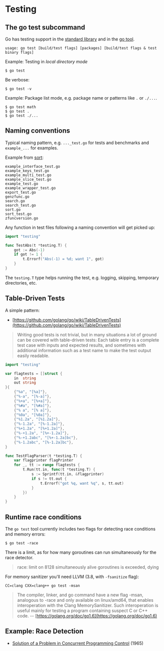 # Testing

## The go test subcommand

Go has testing support in the [standard
library](https://golang.org/pkg/testing/) and in the [go
tool](https://golang.org/cmd/go/#hdr-Test_packages).

```
usage: go test [build/test flags] [packages] [build/test flags & test binary flags]
```

Example: Testing in *local directory mode*

```
$ go test
```

Be verbose:

```
$ go test -v
```

Example: Package list mode, e.g. package name or patterns like `.` or `./...`.

```
$ go test math
$ go test .
$ go test ./...
```

## Naming conventions

Typical naming pattern, e.g. `..._test.go` for tests and benchmarks and `example_...` for examples.

Example from [sort](https://github.com/go4org/go4/tree/master/sort):

```
example_interface_test.go
example_keys_test.go
example_multi_test.go
example_slice_test.go
example_test.go
example_wrapper_test.go
export_test.go
genzfunc.go
search.go
search_test.go
sort.go
sort_test.go
zfuncversion.go
```

Any function in test files following a naming convention will get picked up:

[embedmd]:# (../x/testabs/main.go /import/ $)
```go
import "testing"

func TestAbs(t *testing.T) {
	got := Abs(-1)
	if got != 1 {
		t.Errorf("Abs(-1) = %d; want 1", got)
	}
}
```

The `testing.T` type helps running the test, e.g. logging, skipping, temporary
directories, etc.

## Table-Driven Tests

A simple pattern:

* [https://github.com/golang/go/wiki/TableDrivenTests](https://github.com/golang/go/wiki/TableDrivenTests)

> Writing good tests is not trivial, but in many situations a lot of ground can
> be covered with table-driven tests: Each table entry is a complete test case
> with inputs and expected results, and sometimes with additional information
> such as a test name to make the test output easily readable.

[embedmd]:# (../x/tabledriven/main.go /^import/ $)
```go
import "testing"

var flagtests = []struct {
	in  string
	out string
}{
	{"%a", "[%a]"},
	{"%-a", "[%-a]"},
	{"%+a", "[%+a]"},
	{"%#a", "[%#a]"},
	{"% a", "[% a]"},
	{"%0a", "[%0a]"},
	{"%1.2a", "[%1.2a]"},
	{"%-1.2a", "[%-1.2a]"},
	{"%+1.2a", "[%+1.2a]"},
	{"%-+1.2a", "[%+-1.2a]"},
	{"%-+1.2abc", "[%+-1.2a]bc"},
	{"%-1.2abc", "[%-1.2a]bc"},
}

func TestFlagParser(t *testing.T) {
	var flagprinter flagPrinter
	for _, tt := range flagtests {
		t.Run(tt.in, func(t *testing.T) {
			s := Sprintf(tt.in, &flagprinter)
			if s != tt.out {
				t.Errorf("got %q, want %q", s, tt.out)
			}
		})
	}
}
```

## Runtime race conditions

The `go test` tool currently includes two flags for detecting race conditions and memory errors:

```
$ go test -race
```

There is a limit, as for how many goroutines can run simultaneously for the
race detector.

> race: limit on 8128 simultaneously alive goroutines is exceeded, dying

For memory sanitizer you'll need LLVM (3.8, with `-fsanitize` flag):

```
CC=clang CXX=clang++ go test -msan
```

> The compiler, linker, and go command have a new flag -msan, analogous to
> -race and only available on linux/amd64, that enables interoperation with the
> Clang MemorySanitizer. Such interoperation is useful mainly for testing a
> program containing suspect C or C++ code. -- [https://golang.org/doc/go1.6](https://golang.org/doc/go1.6)

## Example: Race Detection

* [Solution of a Problem in Concurrent Programming Control](dijkstra) (1965)
